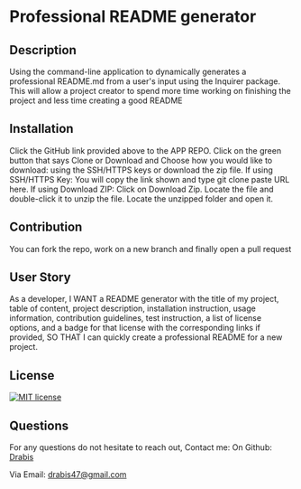 # Professional README generator

  ## Description
  Using the command-line application to dynamically generates a professional README.md from a user's input using the Inquirer package. This will allow a project creator to spend more time working on finishing the project and less time creating a good README

  ## Installation
  Click the GitHub link provided above to the APP REPO. Click on the green button that says Clone or Download and Choose how you would like to download: using the SSH/HTTPS keys or download the zip file. If using SSH/HTTPS Key: You will copy the link shown and type git clone paste URL here. If using Download ZIP: Click on Download Zip. Locate the file and double-click it to unzip the file. Locate the unzipped folder and open it.

  ## Contribution
  You can fork the repo, work on a new branch and finally open a pull request

  ## User Story
  As a developer, I WANT a README generator with the title of my project, table of content, project description, installation instruction, usage information, contribution guidelines, test instruction, a list of license options, and a badge for that license with the corresponding links if provided, SO THAT I can quickly create a professional README for a new project.

  ## License
  [![MIT license](https://img.shields.io/badge/License-MIT-blue.svg)](https://lbesson.mit-license.org/)
  

  ## Questions
  For any questions do not hesitate to reach out,
  Contact me:
  On Github: [Drabis](https://github.com/Drabis) 

  Via Email: [drabis47@gmail.com](drabo.aboulaye88@gmail.com)

